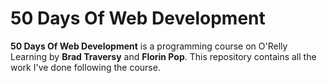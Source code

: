 # 50 Days Of Web Development

**50 Days Of Web Development** is a programming course on O'Relly Learning by **Brad Traversy** and **Florin Pop**. This repository contains all the work I've done following the course.
